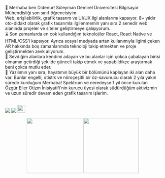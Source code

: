 🧙 Merhaba ben Didenur! Süleyman Demirel Üniversitesi Bilgisayar Mühendisliği son sınıf öğrencisiyim.<br> Web, erişilebilirlik, grafik tasarım ve UI/UX ilgi alanlarımı kapsıyor. 8+ yıldır oto-didakt olarak grafik tasarımla ilgilenmemin yanı sıra 2 senedir web alanında projeler ve siteler geliştirmeye çalışıyorum. <br>
⌛ Son zamanlarda en çok kullandığım teknolojiler React, React Native ve HTML/CSS'i kapsıyor. Ayrıca sosyal medyada artan kullanımıyla ilgimi çeken AR hakkında boş zamanlarımda teknoloji takip etmekten ve proje geliştirmekten zevk alıyorum.<br>
🐸 Sevdiğim alanlara kendimi adayan ve bu alanlar için çokca çabalayan birisi olmamın getirdiği şekilde günceli takip etmek ve yapabildikçe araştırmak beni çokca mutlu eder. <br>
🍄 Yazılımın yanı sıra, hayatımın büyük bir bölümünü kaplayan iki alan daha var. Bunlar engelli, otistik ve nöroçeşitli bir öz-savunucu olarak 2 yıla yakın süredir kurduğum Merhaba! Spektrum ve neredeyse 1 yıl önce kurulan Özgür Eller Otizm İnisiyatifi'nin kurucu üyesi olarak südürdüğüm aktivizmin ve uzun süredir devam eden grafik tasarım işlerim. <br>
<br>

<p align="left">
<a href="https://www.linkedin.com/in/didenur/"><img src="https://img.shields.io/badge/-LinkedIn-0077B5?style=flat&logo=Linkedin&logoColor=white"/></a>
<a href="https://www.behance.net/didenur"><img src="https://aleen42.github.io/badges/src/behance.svg"/></a>
<a href="https://merhabaspektrum.com"><img height="25em" img src="https://freesvg.org/img/Rainbow-Infinity-Symbol.png"/></a>
</p>

<p align="center">
      <img height="180em"  src="https://github-readme-stats.vercel.app/api?username=dudself&theme=dark&show_icons=true&count_private=true)"/>
      <img height="180em" src="https://github-readme-stats-eight-theta.vercel.app/api/top-langs/?username=dudself&layout=compact&langs_count=8&theme=dark"/>
</p>


